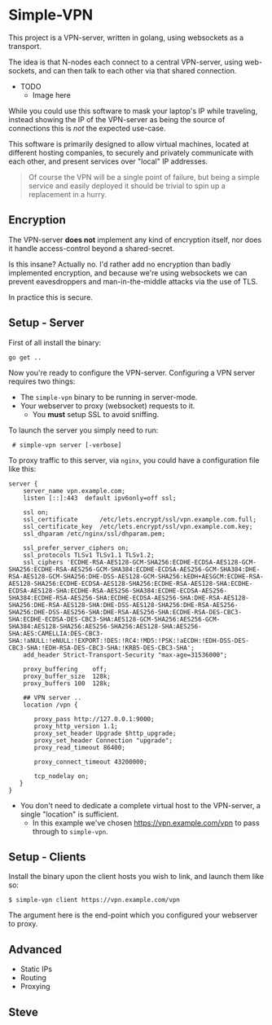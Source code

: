 # Simple-VPN

This project is a VPN-server, written in golang, using websockets as a transport.

The idea is that N-nodes each connect to a central VPN-server, using web-sockets, and can then talk to each other via that shared connection.

* TODO
  * Image here

While you could use this software to mask your laptop's IP while traveling, instead showing the IP of the VPN-server as being the source of connections this is _not_ the expected use-case.

This software is primarily designed to allow virtual machines, located at different hosting companies, to securely and privately communicate with each other, and present services over "local" IP addresses.

> Of course the VPN will be a single point of failure, but being a simple service and easily deployed it should be trivial to spin up a replacement in a hurry.


## Encryption

The VPN-server __does not__ implement any kind of encryption itself, nor does it handle access-control beyond a shared-secret.

Is this insane?  Actually no.  I'd rather add no encryption than badly implemented encryption, and because we're using websockets we can prevent eavesdroppers and man-in-the-middle attacks via the use of TLS.

In practice this is secure.


## Setup - Server

First of all install the binary:

    go get ..

Now you're ready to configure the VPN-server.  Configuring a VPN server requires two things:

* The `simple-vpn` binary to be running in server-mode.
* Your webserver to proxy (websocket) requests to it.
  * You __must__ setup SSL to avoid sniffing.

To launch the server you simply need to run:

     # simple-vpn server [-verbose]

To proxy traffic to this server, via `nginx`, you could have a configuration file like this:

    server {
        server_name vpn.example.com;
        listen [::]:443  default ipv6only=off ssl;

        ssl on;
        ssl_certificate      /etc/lets.encrypt/ssl/vpn.example.com.full;
        ssl_certificate_key  /etc/lets.encrypt/ssl/vpn.example.com.key;
        ssl_dhparam /etc/nginx/ssl/dhparam.pem;

        ssl_prefer_server_ciphers on;
        ssl_protocols TLSv1 TLSv1.1 TLSv1.2;
        ssl_ciphers 'ECDHE-RSA-AES128-GCM-SHA256:ECDHE-ECDSA-AES128-GCM-SHA256:ECDHE-RSA-AES256-GCM-SHA384:ECDHE-ECDSA-AES256-GCM-SHA384:DHE-RSA-AES128-GCM-SHA256:DHE-DSS-AES128-GCM-SHA256:kEDH+AESGCM:ECDHE-RSA-AES128-SHA256:ECDHE-ECDSA-AES128-SHA256:ECDHE-RSA-AES128-SHA:ECDHE-ECDSA-AES128-SHA:ECDHE-RSA-AES256-SHA384:ECDHE-ECDSA-AES256-SHA384:ECDHE-RSA-AES256-SHA:ECDHE-ECDSA-AES256-SHA:DHE-RSA-AES128-SHA256:DHE-RSA-AES128-SHA:DHE-DSS-AES128-SHA256:DHE-RSA-AES256-SHA256:DHE-DSS-AES256-SHA:DHE-RSA-AES256-SHA:ECDHE-RSA-DES-CBC3-SHA:ECDHE-ECDSA-DES-CBC3-SHA:AES128-GCM-SHA256:AES256-GCM-SHA384:AES128-SHA256:AES256-SHA256:AES128-SHA:AES256-SHA:AES:CAMELLIA:DES-CBC3-SHA:!aNULL:!eNULL:!EXPORT:!DES:!RC4:!MD5:!PSK:!aECDH:!EDH-DSS-DES-CBC3-SHA:!EDH-RSA-DES-CBC3-SHA:!KRB5-DES-CBC3-SHA';
        add_header Strict-Transport-Security "max-age=31536000";

        proxy_buffering    off;
        proxy_buffer_size  128k;
        proxy_buffers 100  128k;

        ## VPN server ..
        location /vpn {

           proxy_pass http://127.0.0.1:9000;
           proxy_http_version 1.1;
           proxy_set_header Upgrade $http_upgrade;
           proxy_set_header Connection "upgrade";
           proxy_read_timeout 86400;

           proxy_connect_timeout 43200000;

           tcp_nodelay on;
       }
    }

* You don't need to dedicate a complete virtual host to the VPN-server, a single "location" is sufficient.
  * In this example we've chosen https://vpn.example.com/vpn to pass through to `simple-vpn`.


## Setup - Clients

Install the binary upon the client hosts you wish to link, and launch them like so:

    $ simple-vpn client https://vpn.example.com/vpn

The argument here is the end-point which you configured your webserver to proxy.


## Advanced

* Static IPs
* Routing
* Proxying


Steve
--
